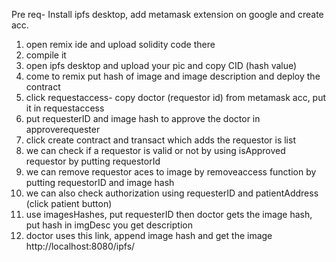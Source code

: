 Pre req-
Install ipfs desktop, add metamask extension on google and create acc.
1. open remix ide and upload solidity code there
2. compile it
3. open ipfs desktop and upload your pic and copy CID (hash value)
4. come to remix put hash of image and image description and deploy the contract
5. click requestaccess- copy doctor (requestor id) from metamask acc, put it in requestaccess
6. put requesterID and image hash to approve the doctor in approverequester
7. click create contract and transact which adds the requestor is list
8. we can check if a requestor is valid or not by using isApproved requestor by putting requestorId
9. we can remove requestor aces to image by removeaccess function by putting requestorID and image hash
10. we can also check authorization using requesterID and patientAddress (click patient button)
11. use imagesHashes, put requesterID then doctor gets the image hash, put hash in imgDesc you get description
12. doctor uses this link, append image hash and get the image http://localhost:8080/ipfs/